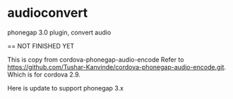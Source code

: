 audioconvert
============

phonegap 3.0 plugin, convert audio

==
NOT FINISHED YET

This is copy from cordova-phonegap-audio-encode
Refer to https://github.com/Tushar-Kanvinde/cordova-phonegap-audio-encode.git. Which is for cordova 2.9.

Here is update to support phonegap 3.x
